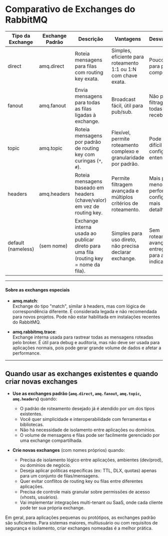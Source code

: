 # Comparativo de Exchanges do RabbitMQ

| Tipo da Exchange      | Exchange Padrão         | Descrição                                                                                  | Vantagens                                                         | Desvantagens                                                     |
| --------------------- | ----------------------- | ------------------------------------------------------------------------------------------ | ----------------------------------------------------------------- | ---------------------------------------------------------------- |
| direct                | amq.direct              | Roteia mensagens para filas com routing key exata.                                         | Simples, eficiente para roteamento 1:1 ou 1:N com chave exata.    | Pouco flexível para padrões complexos.                           |
| fanout                | amq.fanout              | Envia mensagens para todas as filas ligadas à exchange.                                    | Broadcast fácil, útil para pub/sub.                               | Não permite filtragem, todas as filas recebem tudo.              |
| topic                 | amq.topic               | Roteia mensagens por padrão de routing key com curingas (`*`, `#`).                        | Flexível, permite roteamento complexo e granularidade por padrão. | Pode ser mais difícil de configurar e entender.                  |
| headers               | amq.headers             | Roteia mensagens baseado em headers (chave/valor) em vez de routing key.                   | Permite filtragem avançada e múltiplos critérios de roteamento.   | Mais pesado, menos performático, configuração mais detalhada.    |
| default (nameless)    | (sem nome)              | Exchange interna usada ao publicar direto para uma fila (routing key = nome da fila).      | Simples para uso direto, não precisa declarar exchange.           | Sem roteamento avançado, só entrega direto para a fila indicada. |

---

#### Sobre as exchanges especiais

- **amq.match**:  
  Exchange do tipo "match", similar à headers, mas com lógica de correspondência diferente. É considerada legada e não recomendada para novos projetos. Pode não estar habilitada em instalações recentes do RabbitMQ.

- **amq.rabbitmq.trace**:  
  Exchange interna usada para rastrear todas as mensagens roteadas pelo broker. É útil para debug e auditoria, mas não deve ser usada para aplicações normais, pois pode gerar grande volume de dados e afetar a performance.

---

## Quando usar as exchanges existentes e quando criar novas exchanges

- **Use as exchanges padrão (`amq.direct`, `amq.fanout`, `amq.topic`, `amq.headers`)** quando:
  - O padrão de roteamento desejado já é atendido por um dos tipos existentes.
  - Você quer simplicidade e interoperabilidade com ferramentas e bibliotecas.
  - Não há necessidade de isolamento entre aplicações ou domínios.
  - O volume de mensagens e filas pode ser facilmente gerenciado por uma exchange compartilhada.

- **Crie novas exchanges** (com nomes próprios) quando:
  - Precisa de isolamento lógico entre aplicações, ambientes (dev/prod), ou domínios de negócio.
  - Deseja aplicar políticas específicas (ex: TTL, DLX, quotas) apenas para um conjunto de filas/mensagens.
  - Quer evitar conflitos de routing key ou filas entre diferentes aplicações.
  - Precisa de controle mais granular sobre permissões de acesso (vhosts, usuários).
  - Vai implementar integrações multi-tenant ou SaaS, onde cada cliente pode ter sua própria exchange.

Em geral, para aplicações pequenas ou protótipos, as exchanges padrão são suficientes. Para sistemas maiores, multiusuário ou com requisitos de segurança e isolamento, criar exchanges nomeadas é a melhor prática.
